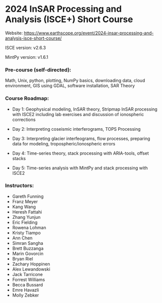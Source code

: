 # 2024 InSAR Processing and Analysis (ISCE+) Short Course

Website: https://www.earthscope.org/event/2024-insar-processing-and-analysis-isce-short-course/

ISCE version: v2.6.3    

MintPy version: v1.6.1

### Pre-course (self-directed): 

Math, Unix, python, plotting, NumPy basics, downloading data, cloud environment, GIS using GDAL, software installation, SAR Theory

### Course Roadmap:

+ Day 1: Geophysical modeling, InSAR theory, Stripmap InSAR processing with ISCE2 including lab exercises and discussion of ionospheric corrections

+ Day 2: Interpreting coseismic interferograms, TOPS Processing

+ Day 3: Interpreting glacier interfeograms, flow processes, preparing data for modeling, tropospheric/ionospheric errors

+ Day 4: Time-series theory, stack processing with ARIA-tools, offset stacks

+ Day 5: Time-series analysis with MintPy and stack processing with ISCE2

### Instructors:

+ Gareth Funning    
+ Franz Meyer        
+ Kang Wang    
+ Heresh Fattahi    
+ Zhang Yunjun    
+ Eric Fielding    
+ Rowena Lohman    
+ Kristy Tiampo    
+ Ann Chen    
+ Simran Sangha    
+ Brett Buzzanga    
+ Marin Govorcin    
+ Bryan Riel    
+ Zachary Hoppinen    
+ Alex Lewandowski    
+ Jack Tarricone        
+ Forrest Williams    
+ Becca Bussard    
+ Emre Havazli    
+ Molly Zebker    

